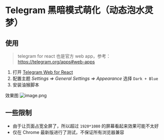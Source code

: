 # Telegram 黑暗模式萌化（动态泡水灵梦）

## 使用

> telegram for react 也是官方 web app，参考：https://telegram.org/apps#web-apps
1. 打开 [Telegram Web for React](https://evgeny-nadymov.github.io/telegram-react/)
2. 配置主题 _Settings => General Settings => Appearance_ 选择 `Dark + Blue`
3. 安装油猴脚本

效果图
![image.png](https://i.loli.net/2020/03/20/8fslMB2QpqN5HRi.png)

## 一些限制

- 由于让页面占宽全屏了，所以超过 `1920*1080` 的屏幕看起来效果可能不太好
- 仅在 Chrome 最新版进行了测试，不保证所有浏览器兼容

